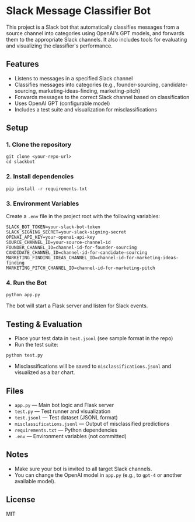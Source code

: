 # Slack Message Classifier Bot

This project is a Slack bot that automatically classifies messages from a source channel into categories using OpenAI's GPT models, and forwards them to the appropriate Slack channels. It also includes tools for evaluating and visualizing the classifier's performance.

## Features
- Listens to messages in a specified Slack channel
- Classifies messages into categories (e.g., founder-sourcing, candidate-sourcing, marketing-ideas-finding, marketing-pitch)
- Forwards messages to the correct Slack channel based on classification
- Uses OpenAI GPT (configurable model)
- Includes a test suite and visualization for misclassifications

## Setup

### 1. Clone the repository
```
git clone <your-repo-url>
cd slackbot
```

### 2. Install dependencies
```
pip install -r requirements.txt
```

### 3. Environment Variables
Create a `.env` file in the project root with the following variables:
```
SLACK_BOT_TOKEN=your-slack-bot-token
SLACK_SIGNING_SECRET=your-slack-signing-secret
OPENAI_API_KEY=your-openai-api-key
SOURCE_CHANNEL_ID=your-source-channel-id
FOUNDER_CHANNEL_ID=channel-id-for-founder-sourcing
CANDIDATE_CHANNEL_ID=channel-id-for-candidate-sourcing
MARKETING_FINDING_IDEAS_CHANNEL_ID=channel-id-for-marketing-ideas-finding
MARKETING_PITCH_CHANNEL_ID=channel-id-for-marketing-pitch
```

### 4. Run the Bot
```
python app.py
```

The bot will start a Flask server and listen for Slack events.

## Testing & Evaluation
- Place your test data in `test.jsonl` (see sample format in the repo)
- Run the test suite:
```
python test.py
```
- Misclassifications will be saved to `misclassifications.jsonl` and visualized as a bar chart.

## Files
- `app.py` — Main bot logic and Flask server
- `test.py` — Test runner and visualization
- `test.jsonl` — Test dataset (JSONL format)
- `misclassifications.jsonl` — Output of misclassified predictions
- `requirements.txt` — Python dependencies
- `.env` — Environment variables (not committed)

## Notes
- Make sure your bot is invited to all target Slack channels.
- You can change the OpenAI model in `app.py` (e.g., to `gpt-4` or another available model).

## License
MIT
